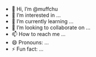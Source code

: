 - 👋 Hi, I’m @muffchu
- 👀 I’m interested in ...
- 🌱 I’m currently learning ...
- 💞️ I’m looking to collaborate on ...
- 📫 How to reach me ...
- 😄 Pronouns: ...
- ⚡ Fun fact: ...

<!---
muffchu/muffchu is a ✨ special ✨ repository because its `README.md` (this file) appears on your GitHub profile.
You can click the Preview link to take a look at your changes.
--->
